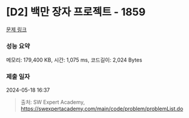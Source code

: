 # [D2] 백만 장자 프로젝트 - 1859 

[문제 링크](https://swexpertacademy.com/main/code/problem/problemDetail.do?contestProbId=AV5LrsUaDxcDFAXc) 

### 성능 요약

메모리: 179,400 KB, 시간: 1,075 ms, 코드길이: 2,024 Bytes

### 제출 일자

2024-05-18 16:37



> 출처: SW Expert Academy, https://swexpertacademy.com/main/code/problem/problemList.do
